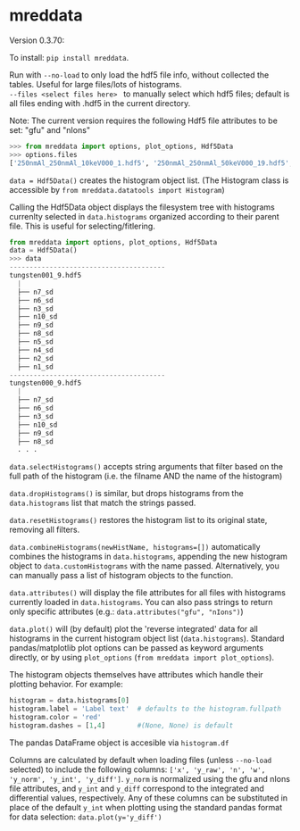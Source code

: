 # mreddata

Version 0.3.70:

To install: `pip install mreddata`. 

Run with `--no-load` to only load the hdf5 file info, without collected the tables. Useful for large files/lots of histograms.  
`--files <select files here> ` to manually select which hdf5 files; default is all files ending with .hdf5 in the current directory. 

Note: The current version requires the following Hdf5 file attributes to be set: "gfu" and "nIons"

```python
>>> from mreddata import options, plot_options, Hdf5Data
>>> options.files
['250nmAl_250nmAl_10keV000_1.hdf5', '250nmAl_250nmAl_50keV000_19.hdf5', '250nmAl_250nmAu_10keV000_1.hdf5', '250nmAl_250nmAu_50keV000_19.hdf5', '250nmAl_250nmCo_10keV000_1.hdf5', '250nmAl_250nmCo_50keV000_4.hdf5', '250nmAl_250nmCu_10keV000_1.hdf5', '250nmAl_250nmCu_50keV000_19.hdf5', '250nmAl_250nmRu_10keV000_1.hdf5', '250nmAl_250nmRu_50keV000_19.hdf5', '250nmAl_250nmW_10keV000_1.hdf5', '250nmAl_250nmW_50keV000_19.hdf5', '250nmAu_250nmAl_10keV000_1.hdf5', '250nmAu_250nmAl_50keV000_19.hdf5', '250nmCo_250nmAl_10keV000_1.hdf5', '250nmCo_250nmAl_50keV000_19.hdf5', '250nmCo_250nmCu_50keV000_19.hdf5', '250nmCu_250nmAl_10keV000_1.hdf5', '250nmCu_250nmAl_50keV000_19.hdf5', '250nmCu_250nmCo_10keV000_2.hdf5', '250nmCu_250nmCo_50keV000_19.hdf5', '250nmCu_250nmCu_10keV000_3.hdf5', '250nmCu_250nmCu_50keV000_19.hdf5', '250nmRu_250nmAl_10keV000_1.hdf5', '250nmRu_250nmAl_50keV000_19.hdf5', '250nmW_250nmAl_10keV000_1.hdf5', '250nmW_250nmAl_50keV000_19.hdf5']
```

`data = Hdf5Data()` creates the histogram object list. (The Histogram class is accessible by `from mreddata.datatools import Histogram`)

Calling the Hdf5Data object displays the filesystem tree with histograms currenlty selected in `data.histograms` organized according to their parent file. This is useful for selecting/fitlering.

```python
from mreddata import options, plot_options, Hdf5Data
data = Hdf5Data()
>>> data
---------------------------------------
tungsten001_9.hdf5
  |
  ├── n7_sd
  ├── n6_sd
  ├── n3_sd
  ├── n10_sd
  ├── n9_sd
  ├── n8_sd
  ├── n5_sd
  ├── n4_sd
  ├── n2_sd
  ├── n1_sd
---------------------------------------
tungsten000_9.hdf5
  |
  ├── n7_sd
  ├── n6_sd
  ├── n3_sd
  ├── n10_sd
  ├── n9_sd
  ├── n8_sd
  . . . 
```

`data.selectHistograms()` accepts string arguments that filter based on the full path of the histogram (i.e. the filname AND the name of the histogram)

`data.dropHistograms()` is similar, but drops histograms from the `data.histograms` list that match the strings passed. 

`data.resetHistograms()` restores the histogram list to its original state, removing all filters. 

`data.combineHistograms(newHistName, histograms=[])` automatically combines the histograms in `data.histograms`, appending the new histogram object to `data.customHistograms` with the name passed. Alternatively, you can manually pass a list of histogram objects to the function.  

`data.attributes()` will display the file attributes for all files with histograms currently loaded in `data.histograms`. You can also pass strings to return only specific attributes (e.g.: `data.attributes("gfu", "nIons")`)

`data.plot()` will (by default) plot the 'reverse integrated' data for all histograms in the current histogram object list (`data.histograms`). Standard pandas/matplotlib plot options can be passed as keyword arguments directly, or by using `plot_options` (`from mreddata import plot_options`). 

The histogram objects themselves have attributes which handle their plotting behavior. For example:

```python
histogram = data.histograms[0]
histogram.label = 'Label text'  # defaults to the histogram.fullpath
histogram.color = 'red'
histogram.dashes = [1,4] 		#(None, None) is default
```

The pandas DataFrame object is accesible via `histogram.df`

Columns are calculated by default when loading files (unless `--no-load` selected) to include the following columns: `['x', 'y_raw', 'n', 'w', 'y_norm', 'y_int', 'y_diff']`. 
`y_norm` is normalized using the gfu and nIons file attributes, and `y_int` and `y_diff` correspond to the integrated and differential values, respectively. Any of these columns can be substituted in place of the default `y_int` when plotting using the standard pandas format for data selection: `data.plot(y='y_diff')`
